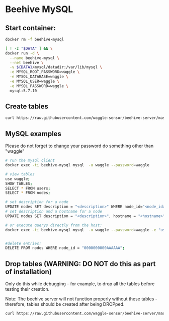 

# Beehive MySQL


## Start container:

```bash
docker rm -f beehive-mysql

[ ! -z "$DATA" ] && \
docker run -d \
  --name beehive-mysql \
  --net beehive \
  -v ${DATA}/mysql/datadir:/var/lib/mysql \
  -e MYSQL_ROOT_PASSWORD=waggle \
  -e MYSQL_DATABASE=waggle \
  -e MYSQL_USER=waggle \
  -e MYSQL_PASSWORD=waggle \
  mysql:5.7.10
```

## Create tables

```bash
curl https://raw.githubusercontent.com/waggle-sensor/beehive-server/master/beehive-mysql/tables.sql | docker exec -i beehive-mysql mysql  -u waggle --password=waggle
```

## MySQL examples

Please do not forget to change your password do something other than "waggle"

```bash
# run the mysql client
docker exec -ti beehive-mysql mysql  -u waggle --password=waggle

# view tables
use waggle;
SHOW TABLES;
SELECT * FROM users;
SELECT * FROM nodes;

# set description for a node
UPDATE nodes SET description = "<description>" WHERE node_id="<node_id>";
# set description and a hostname for a node
UPDATE nodes SET description = "<description>", hostname = "<hostname>" WHERE node_id="<node_id>";

# or execute querys directly from the host:
docker exec -ti beehive-mysql mysql  -u waggle --password=waggle -e "use waggle; SELECT * FROM nodes;"


#delete entries:
DELETE FROM nodes WHERE node_id = "0000000000AAAAAA";

```
## Drop tables (WARNING: DO NOT do this as part of installation)
Only do this while debugging - for example, to drop all the tables before testing their creation.

Note: The beehive server will not function properly without these tables - therefore, tables should be created after being DROPped.

```bash
curl https://raw.githubusercontent.com/waggle-sensor/beehive-server/master/beehive-mysql/dropTables.sql | docker exec -i beehive-mysql mysql  -u waggle --password=waggle
```


